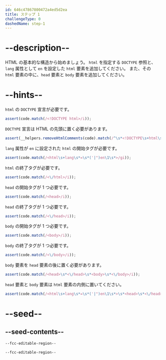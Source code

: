 ```yaml
---
id: 646c47867800472a4ed5d2ea
title: ステップ 1
challengeType: 0
dashedName: step-1
---
```


# --description--

HTML の基本的な構造から始めましょう。 `html` を指定する `DOCTYPE` 参照と、`lang` 属性として `en` を設定した `html` 要素を追加してください。 また、その `html` 要素の中に、`head` 要素と `body` 要素を追加してください。

# --hints--

`html` の `DOCTYPE` 宣言が必要です。

```js
assert(code.match(/<!DOCTYPE html>/i));
```

`DOCTYPE` 宣言は HTML の先頭に置く必要があります。

```js
assert(__helpers.removeHtmlComments(code).match(/^\s*<!DOCTYPE\s+html\s*>/i));
```

`lang` 属性が `en` に設定された `html` の開始タグが必要です。

```js
assert(code.match(/<html\s+lang\s*=\s*('|")en\1\s*>/gi));
```

`html` の終了タグが必要です。

```js
assert(code.match(/<\/html>/i));
```

`head` の開始タグが 1 つ必要です。

```js
assert(code.match(/<head>/i));
```

`head` の終了タグが 1 つ必要です。

```js
assert(code.match(/<\/head>/i));
```

`body` の開始タグが 1 つ必要です。

```js
assert(code.match(/<body>/i));
```

`body` の終了タグが 1 つ必要です。

```js
assert(code.match(/<\/body>/i));
```

`body` 要素を `head` 要素の後に置く必要があります。

```js
assert(code.match(/<head>\s*<\/head>\s*<body>\s*<\/body>/i));
```

`head` 要素と `body` 要素は `html` 要素の内側に置いてください。

```js
assert(code.match(/<html\s+lang\s*=\s*('|")en\1\s*>\s*<head>\s*<\/head>\s*<body>\s*<\/body>\s*<\/html>/i));
```

# --seed--

## --seed-contents--

```html
--fcc-editable-region--

--fcc-editable-region--
```
